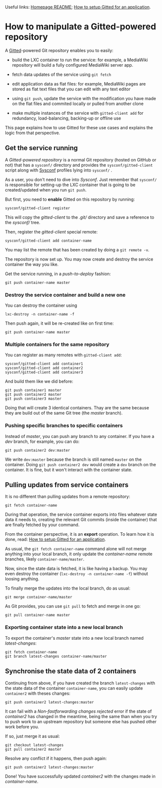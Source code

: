 Useful links:
[Homepage README](../README.md);
[How to setup Gitted for an application](howto-create-new.md).

# How to manipulate a Gitted-powered repository

A [Gitted](https://github.com/geonef/sysconf.gitted)-powered Git
repository enables you to easily:

* build the LXC container to run the service: for example, a MediaWiki
  repository will build a fully configured MediaWiki server app.
  
* fetch data updates of the service using ```git fetch```

* edit application data as flat files: for example, MediaWiki pages
  are stored as flat text files that you can edit with any text editor

* using ```git push```, update the service with the modification you
  have made on the flat files and commited locally or pulled from
  another clone

* make multiple instances of the service with ```gitted-client add```
  for redundancy, load-balancing, backing-up or offline use

This page explains how to use Gitted for these use cases and explains
the logic from that perspective.



## Get the service running

A *Gitted-powered repository* is a normal Git repository (hosted on
GitHub or not) that has a ```sysconf/``` directory and provides the
```sysconf/gitted-client``` script along with
[Sysconf](https://github.com/geonef/sysconf.base) profiles lying into
```sysconf/``` .

As a user, you don't need to dive into *Sysconf*. Just remember that
```sysconf/``` is responsible for setting-up the LXC container
that is going to be created/updated when you run ```git push```.

But first, you need to **enable** Gitted on this repository by
running:
```
sysconf/gitted-client register
```

This will copy the *gitted-client* to the *.git/* directory and
save a reference to the *sysconf/* tree.

Then, register the *gitted-client* special remote:
```
sysconf/gitted-client add container-name
```

You may list the remote that has been created by doing a ```git remote
-v```.

The repository is now set up. You may now create and destroy the
service container the way you like.

Get the service running, in a *push-to-deploy* fashion:
```
git push container-name master
```

### Destroy the service container and build a new one

You can destroy the container using
```
lxc-destroy -n container-name -f
```

Then push again, it will be re-created like on first time:
```
git push container-name master
```

### Multiple containers for the same repository

You can register as many remotes with ```gitted-client add```:
```
sysconf/gitted-client add container1
sysconf/gitted-client add container2
sysconf/gitted-client add container3
```

And build them like we did before:
```
git push container1 master
git push container2 master
git push container3 master
```

Doing that will create 3 identical containers. Thay are the same
because they are build out of the same Git tree (the *master*
branch).

### Pushing specific branches to specific containers

Instead of *master*, you can push any branch to any container. If you
have a *dev* branch, for example, you can do:
```
git push container2 dev:master
```

We write ```dev:master``` because the branch is still named
```master``` on the container. Doing ```git push container2 dev```
would create a ```dev``` branch on the container. It is fine, but it
won't interact with the container state.


## Pulling updates from service containers

It is no different than pulling updates from a remote repository:
```
git fetch container-name
```

During that operation, the service container exports into files
whatever state data it needs to, creating the relevant Git commits
(inside the container) that are finally fetched by your command.

From the container perspective, it is an **export** operation. To
learn how it is done, read:
[How to setup Gitted for an application](doc/howto-create-new.md).

As usual, the ```git fetch container-name``` command alone will not
merge anything into your local branch, it only update the
*container-name* remote branches, likely ```container-name/master```.

Now, since the state data is fetched, it is like having a backup. You
may even destroy the container (```lxc-destroy -n container-name
-f```) without loosing anything.

To finally merge the updates into the local branch, do as usual:
```
git merge container-name/master
```

As Git provides, you can use ```git pull``` to fetch and merge in one
go:
```
git pull container-name master
```

### Exporting container state into a new local branch

To export the container's *master* state into a new local branch named *latest-changes*:
```
git fetch container-name
git branch latest-changes container-name/master
```


## Synchronise the state data of 2 containers

Continuing from above, if you have created the branch
```latest-changes``` with the state data of the container
```container-name```, you can easily update ```container2``` with
theses changes:
```
git push container2 latest-changes:master
```

It can fail with a *Non-fastforwarding changes rejected* error if the
state of *container2* has changed in the meantime, being the same than
when you try to push work to an upstream repository but someone else
has pushed other work before you.

If so, just merge it as usual:
```
git checkout latest-changes
git pull container2 master
```

Resolve any conflict if it happens, then push again:
```
git push container2 latest-changes:master
```

Done! You have successfully updated *container2* with the changes made
in *container-name*.
